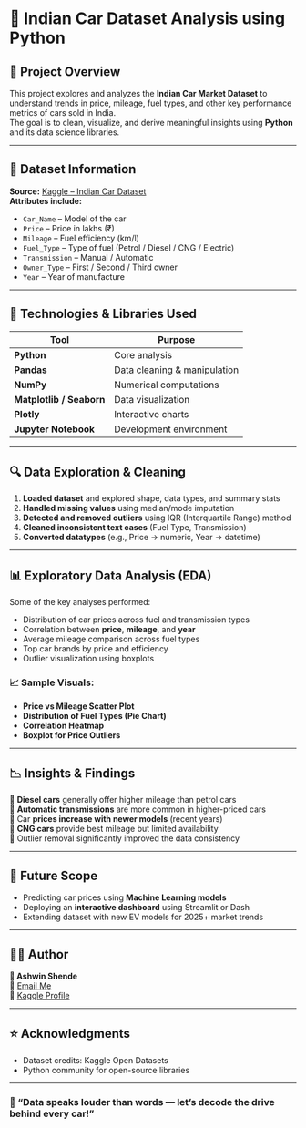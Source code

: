 # 🚗 Indian Car Dataset Analysis using Python

## 📘 Project Overview
This project explores and analyzes the **Indian Car Market Dataset** to understand trends in price, mileage, fuel types, and other key performance metrics of cars sold in India.  
The goal is to clean, visualize, and derive meaningful insights using **Python** and its data science libraries.

---

## 📂 Dataset Information
**Source:** [Kaggle – Indian Car Dataset](https://www.kaggle.com/datasets/soumyadipghorai/all-cars-in-india-price-and-specifications)  
**Attributes include:**
- `Car_Name` – Model of the car  
- `Price` – Price in lakhs (₹)  
- `Mileage` – Fuel efficiency (km/l)  
- `Fuel_Type` – Type of fuel (Petrol / Diesel / CNG / Electric)  
- `Transmission` – Manual / Automatic  
- `Owner_Type` – First / Second / Third owner  
- `Year` – Year of manufacture  

---

## 🧰 Technologies & Libraries Used
| Tool | Purpose |
|------|----------|
| **Python** | Core analysis |
| **Pandas** | Data cleaning & manipulation |
| **NumPy** | Numerical computations |
| **Matplotlib / Seaborn** | Data visualization |
| **Plotly** | Interactive charts |
| **Jupyter Notebook** | Development environment |

---

## 🔍 Data Exploration & Cleaning
1. **Loaded dataset** and explored shape, data types, and summary stats  
2. **Handled missing values** using median/mode imputation  
3. **Detected and removed outliers** using IQR (Interquartile Range) method  
4. **Cleaned inconsistent text cases** (Fuel Type, Transmission)  
5. **Converted datatypes** (e.g., Price → numeric, Year → datetime)  

---

## 📊 Exploratory Data Analysis (EDA)
Some of the key analyses performed:
- Distribution of car prices across fuel and transmission types  
- Correlation between **price**, **mileage**, and **year**  
- Average mileage comparison across fuel types  
- Top car brands by price and efficiency  
- Outlier visualization using boxplots  

### 📈 Sample Visuals:
- **Price vs Mileage Scatter Plot**  
- **Distribution of Fuel Types (Pie Chart)**  
- **Correlation Heatmap**  
- **Boxplot for Price Outliers**

---

## 📉 Insights & Findings
🔸 **Diesel cars** generally offer higher mileage than petrol cars  
🔸 **Automatic transmissions** are more common in higher-priced cars  
🔸 Car **prices increase with newer models** (recent years)  
🔸 **CNG cars** provide best mileage but limited availability  
🔸 Outlier removal significantly improved the data consistency  

---

## 🧮 Future Scope
- Predicting car prices using **Machine Learning models**  
- Deploying an **interactive dashboard** using Streamlit or Dash  
- Extending dataset with new EV models for 2025+ market trends  

---

## 🧑‍💻 Author
**👤 Ashwin Shende**  
📧 [Email Me](mailto:ashwinshende1603@gmail.com)  
🔗 [Kaggle Profile](https://www.kaggle.com/ashwinshende166)  

---

## ⭐ Acknowledgments
- Dataset credits: Kaggle Open Datasets  
- Python community for open-source libraries  

---

### 🌈 “Data speaks louder than words — let’s decode the drive behind every car!”
